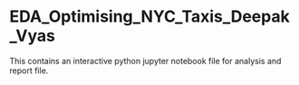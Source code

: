 # EDA_Optimising_NYC_Taxis_Deepak_Vyas
This contains an interactive python jupyter notebook file for analysis and report file.
